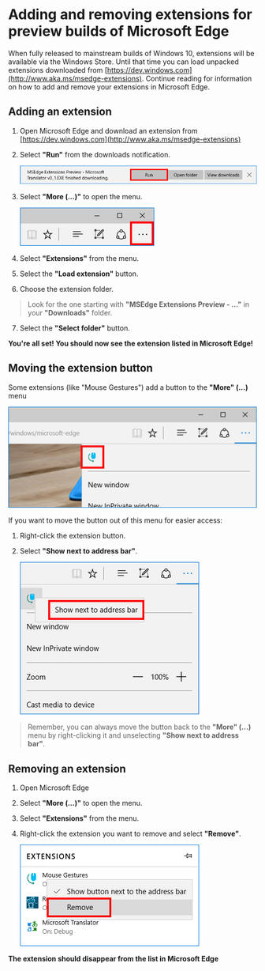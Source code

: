 # Adding and removing extensions for preview builds of Microsoft Edge
When fully released to mainstream builds of Windows 10, extensions will be available via the Windows Store. Until that time you can load unpacked extensions downloaded from [https://dev.windows.com](http://www.aka.ms/msedge-extensions). Continue reading for information on how to add and remove your extensions in Microsoft Edge.

## Adding an extension

1. Open Microsoft Edge and download an extension from [https://dev.windows.com](http://www.aka.ms/msedge-extensions)

2. Select **"Run"** from the downloads notification.

   ![run notification](../media/run_notification.PNG)  

3. Select **"More (...)"** to open the menu.

   ![more button](../media/morebutton.PNG)  

4. Select **"Extensions"** from the menu.

5. Select the **"Load extension"** button.

6. Choose the extension folder.
> Look for the one starting with **"MSEdge Extensions Preview - ..."** in your **"Downloads"** folder.

7. Select the **"Select folder"** button.

**You're all set! You should now see the extension listed in Microsoft Edge!**


## Moving the extension button
Some extensions (like "Mouse Gestures") add a button to the **"More" (...)** menu

   ![actions menu](../media/browseraction.PNG)  


If you want to move the button out of this menu for easier access:

1. Right-click the extension button.

2. Select **"Show next to address bar"**.

   ![actions menu](../media/browseraction_contextmenu.png)  


>Remember, you can always move the button back to the **"More" (...)** menu by right-clicking it and unselecting **"Show next to address bar"**.

## Removing an extension

1. Open Microsoft Edge

2. Select **"More (...)"** to open the menu.

3. Select **"Extensions"** from the menu.

4. Right-click the extension you want to remove and select **"Remove"**.

   ![actions menu](../media/remove.png)  

**The extension should disappear from the list in Microsoft Edge**

